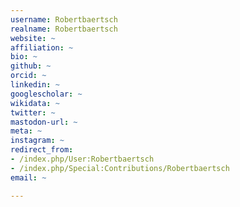 ```yaml
---
username: Robertbaertsch
realname: Robertbaertsch
website: ~
affiliation: ~
bio: ~
github: ~
orcid: ~
linkedin: ~
googlescholar: ~
wikidata: ~
twitter: ~
mastodon-url: ~
meta: ~
instagram: ~
redirect_from:
- /index.php/User:Robertbaertsch
- /index.php/Special:Contributions/Robertbaertsch
email: ~

---
```

